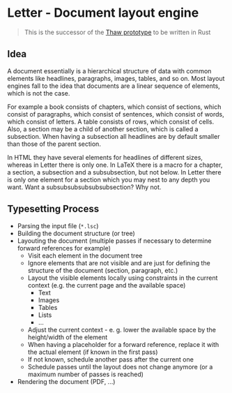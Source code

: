 # Letter - Document layout engine

> This is the successor of the [Thaw prototype](https://github.com/bennyboer/thaw) to be written in Rust

## Idea

A document essentially is a hierarchical structure of data with common elements like headlines, paragraphs, images, tables, and so on.
Most layout engines fall to the idea that documents are a linear sequence of elements, which is not the case.

For example a book consists of chapters, which consist of sections, which consist of paragraphs, which consist of sentences, which consist of words, which consist of letters.
A table consists of rows, which consist of cells.
Also, a section may be a child of another section, which is called a subsection.
When having a subsection all headlines are by default smaller than those of the parent section.

In HTML they have several elements for headlines of different sizes, whereas in Letter there is only one.
In LaTeX there is a macro for a chapter, a section, a subsection and a subsubsection, but not below.
In Letter there is only one element for a section which you may nest to any depth you want.
Want a subsubsubsubsubsubsection? Why not.

## Typesetting Process

- Parsing the input file (`*.lsc`)
- Building the document structure (or tree)
- Layouting the document (multiple passes if necessary to determine forward references for example)
  - Visit each element in the document tree
  - Ignore elements that are not visible and are just for defining the structure of the document (section, paragraph, etc.)
  - Layout the visible elements locally using constraints in the current context (e.g. the current page and the available space)
    - Text
    - Images
    - Tables
    - Lists
    - ...
  - Adjust the current context - e. g. lower the available space by the height/width of the element
  - When having a placeholder for a forward reference, replace it with the actual element (if known in the first pass)
  - If not known, schedule another pass after the current one
  - Schedule passes until the layout does not change anymore (or a maximum number of passes is reached)
- Rendering the document (PDF, ...)
